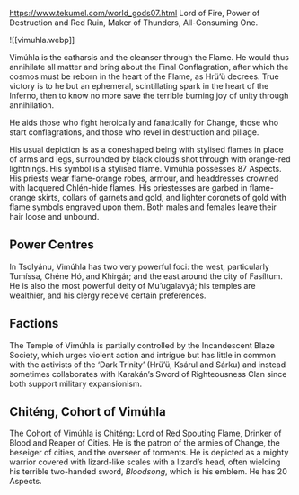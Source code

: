 https://www.tekumel.com/world_gods07.html
Lord of Fire, Power of Destruction and Red Ruin, Maker of Thunders, All-Consuming One.

![[vimuhla.webp]]

Vimúhla is the catharsis and the cleanser through the Flame. He would thus annihilate all matter and bring about the Final Conflagration, after which the cosmos must be reborn in the heart of the Flame, as Hrü’ü decrees. True victory is to he but an ephemeral, scintillating spark in the heart of the Inferno, then to know no more save the terrible burning joy of unity through annihilation.

He aids those who fight heroically and fanatically for Change, those who start conflagrations, and those who revel in destruction and pillage.

His usual depiction is as a coneshaped being with stylised flames in place of arms and legs, surrounded by black clouds shot through with orange-red lightnings. His symbol is a stylised flame. Vimúhla possesses 87 Aspects. His priests wear flame-orange robes, armour, and headdresses crowned with lacquered Chlén-hide flames. His priestesses are garbed in flame-orange skirts, collars of garnets and gold, and lighter coronets of gold with flame symbols engraved upon them. Both males and females leave their hair loose and unbound.

## Power Centres

In Tsolyánu, Vimúhla has two very powerful foci: the west, particularly Tumíssa, Chéne Hó, and Khirgár; and the east around the city of Fasíltum. He is also the most powerful deity of Mu’ugalavyá; his temples are wealthier, and his clergy receive certain preferences.

## Factions

The Temple of Vimúhla is partially controlled by the Incandescent Blaze Society, which urges violent action and intrigue but has little in common with the activists of the ‘Dark Trinity’ (Hrü’ü, Ksárul and Sárku) and instead sometimes collaborates with Karakán’s Sword of Righteousness Clan since both support military expansionism.

## Chiténg, Cohort of Vimúhla

The Cohort of Vimúhla is Chiténg: Lord of Red Spouting Flame, Drinker of Blood and Reaper of Cities. He is the patron of the armies of Change, the beseiger of cities, and the overseer of torments. He is depicted as a mighty warrior covered with lizard-like scales with a lizard’s head, often wielding his terrible two-handed sword, _Bloodsong_, which is his emblem. He has 20 Aspects.